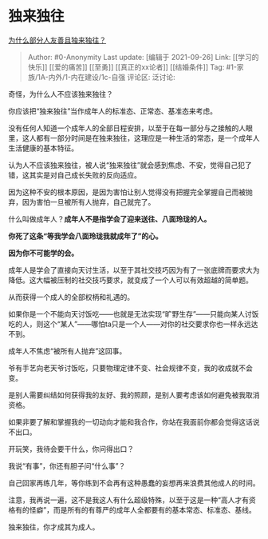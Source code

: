 # 独来独往
[为什么部分人友善且独来独往？](https://www.zhihu.com/question/26398755/answer/2139838710)

> Author: #0-Anonymity
> Last update: [编辑于 2021-09-26]
> Link: [[学习的快乐]] [[爱的痛苦]] [[至勇]] [[真正的xx论者]] [[结婚条件]]
> Tag: #1-家族/1A-内外/1-内在建设/1c-自强
> 评论区:
> 泛讨论:

奇怪，为什么人不应该独来独往？

你应该把“独来独往”当作成年人的标准态、正常态、基准态来考虑。

没有任何人知道一个成年人的全部日程安排，以至于在每一部分与之接触的人眼里，这人都有一部分时间是在独来独往，这理应是一种生活的常态，是一个成年人生活健康的基本特征。

认为人不应该独来独往，被人说“独来独往”就会感到焦虑、不安，觉得自己犯了错，这其实是对自己成长失败的反向适应。

因为这种不安的根本原因，是因为害怕让别人觉得没有把握完全掌握自己而被抛弃，因为害怕一旦被所有人抛弃，自己就完了。

什么叫做成年人？**成年人不是指学会了迎来送往、八面玲珑的人。**

**你死了这条“等我学会八面玲珑我就成年了”的心。**

**因为你不可能学的会。**

成年人是学会了直接向天讨生活，以至于其社交技巧因为有了一张底牌而要求大为降低。这大幅被压制的社交技巧要求，就变成了一个人可以有效超越的简单题。

从而获得一个成人的全部权柄和礼遇的。

如果你是一个不能向天讨饭吃——也就是无法实现“旷野生存”——只能向某人讨饭吃的人，则这个“某人”——哪怕ta只是一个人——对你的社交要求你也一样永远达不到。

成年人不焦虑“被所有人抛弃”这回事。

爷有手艺向老天爷讨饭吃，只要物理定律不变、社会规律不变，我的收成就不会变。

是别人需要纠结如何获得我的友好、我的照顾，是别人要考虑该如何避免被我取消资格。

如果非要了解和掌握我的一切动向才能和我合作，你站在我面前你都会觉得这话说不出口。

开玩笑，我待会要干什么，你问得出口？

我说“有事”，你还有胆子问“什么事”？

自己回家再练几年，等你练到不会再有这种愚蠢的妄想再来浪费其他成人的时间。

注意，我再说一遍，这不是我这人有什么超级特殊，以至于这是一种“高人才有资格有的怪癖”，而是所有的有尊严的成年人全都要有的基本常态、标准态、基线。

独来独往，你才成其为成人。
